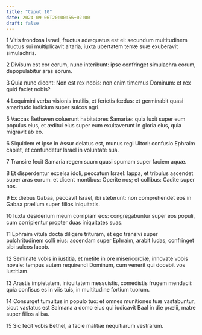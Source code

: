 ```yaml
---
title: "Caput 10"
date: 2024-09-06T20:00:56+02:00
draft: false
---
```



1 Vitis frondosa Israel, fructus adæquatus est ei: secundum multitudinem fructus sui multiplicavit altaria, iuxta ubertatem terræ suæ exuberavit simulachris.

2 Divisum est cor eorum, nunc interibunt: ipse confringet simulachra eorum, depopulabitur aras eorum.

3 Quia nunc dicent: Non est rex nobis: non enim timemus Dominum: et rex quid faciet nobis?

4 Loquimini verba visionis inutilis, et ferietis fœdus: et germinabit quasi amaritudo iudicium super sulcos agri.

5 Vaccas Bethaven coluerunt habitatores Samariæ: quia luxit super eum populus eius, et æditui eius super eum exultaverunt in gloria eius, quia migravit ab eo.

6 Siquidem et ipse in Assur delatus est, munus regi Ultori: confusio Ephraim capiet, et confundetur Israel in voluntate sua.

7 Transire fecit Samaria regem suum quasi spumam super faciem aquæ.

8 Et disperdentur excelsa idoli, peccatum Israel: lappa, et tribulus ascendet super aras eorum: et dicent montibus: Operite nos; et collibus: Cadite super nos.

9 Ex diebus Gabaa, peccavit Israel, ibi steterunt: non comprehendet eos in Gabaa prælium super filios iniquitatis.

10 Iuxta desiderium meum corripiam eos: congregabuntur super eos populi, cum corripientur propter duas iniquitates suas.

11 Ephraim vitula docta diligere trituram, et ego transivi super pulchritudinem colli eius: ascendam super Ephraim, arabit Iudas, confringet sibi sulcos Iacob.

12 Seminate vobis in iustitia, et metite in ore misericordiæ, innovate vobis novale: tempus autem requirendi Dominum, cum venerit qui docebit vos iustitiam.

13 Arastis impietatem, iniquitatem messuistis, comedistis frugem mendacii: quia confisus es in viis tuis, in multitudine fortium tuorum.

14 Consurget tumultus in populo tuo: et omnes munitiones tuæ vastabuntur, sicut vastatus est Salmana a domo eius qui iudicavit Baal in die prælii, matre super filios allisa.

15 Sic fecit vobis Bethel, a facie malitiæ nequitiarum vestrarum.

